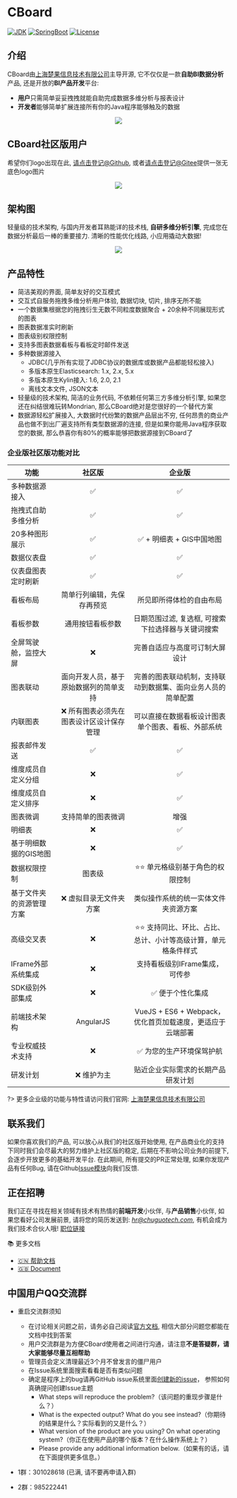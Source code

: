 CBoard
============
[![JDK](https://img.shields.io/badge/JDK-1.8+-blue.svg)](https://www.oracle.com/technetwork/java/javase/overview/index.html)
[![SpringBoot](https://img.shields.io/badge/SpringBoot-2.1.x-green.svg)](https://spring.io/projects/spring-boot)
[![License](https://img.shields.io/badge/License-Apache%202-4EB1BA.svg)](https://www.apache.org/licenses/LICENSE-2.0.html)

## 介绍
CBoard由[上海楚果信息技术有限公司](http://www.chuguotech.com/)主导开源, 它不仅仅是一款**自助BI数据分析**产品, 还是开放的**BI产品开发**平台:
- **用户**只需简单妥妥拽拽就能自助完成数据多维分析与报表设计
- **开发者**能够简单扩展连接所有你的Java程序能够触及的数据

<div style="text-align:center">
  <img class="img-responsive" src="https://raw.githubusercontent.com/wiki/Zhazhanan/cboard/images/home/zh-cn-widget-one-shot.png"  />
</div>

## CBoard社区版用户
希望你们logo出现在此, [请点击登记@Github](https://github.com/TuiQiao/CBoard/issues/122), 或者[请点击登记@Gitee](https://gitee.com/tuiqiao/CBoard/issues/IMLIJ)提供一张无底色logo图片
<div style="text-align:center">
  <img class="img-responsive" src="https://raw.githubusercontent.com/wiki/Zhazhanan/cboard/images/home/custom-logos.png"  />
</div>

## 架构图
轻量级的技术架构, 与国内开发者耳熟能详的技术栈, **自研多维分析引擎**, 完成您在数据分析最后一棒的重要接力. 清晰的性能优化线路, 小应用撬动大数据!
<div style="text-align:center">
  <img class="img-responsive" src="https://raw.githubusercontent.com/wiki/Zhazhanan/cboard/images/home/arch.png"  />
</div>


## 产品特性

* 简洁美观的界面, 简单友好的交互模式
* 交互式自服务拖拽多维分析用户体验, 数据切块, 切片, 排序无所不能
* 一个数据集根据您的拖拽衍生无数不同粒度数据聚合 + 20余种不同展现形式的图表
* 图表数据准实时刷新
* 图表级别权限控制
* 支持多图表数据看板与看板定时邮件发送
* 多种数据源接入
  * JDBC(几乎所有实现了JDBC协议的数据库或数据产品都能轻松接入)
  * 多版本原生Elasticsearch: 1.x, 2.x, 5.x
  * 多版本原生Kylin接入: 1.6, 2.0, 2.1
  * 离线文本文件, JSON文本
* 轻量级的技术架构, 简洁的业务代码, 不依赖任何第三方多维分析引擎, 如果您还在纠结很难玩转Mondrian, 那么CBoard绝对是您很好的一个替代方案
* 数据源轻松扩展接入, 大数据时代纷繁的数据产品层出不穷, 任何昂贵的商业产品也做不到出厂遍支持所有类型数据源的连接, 但是如果你能用Java程序获取您的数据, 那么恭喜你有80%的概率能够把数据源接到CBoard了

### 企业版社区版功能对比
功能 | 社区版 | 企业版
---|:---:|:---:
多种数据源接入| :white_check_mark: | :white_check_mark: 
拖拽式自助多维分析|:white_check_mark: | :white_check_mark: 
20多种图形展示|:white_check_mark: | :white_check_mark: + 明细表 + GIS中国地图
数据仪表盘|:white_check_mark: | :white_check_mark: 
仪表盘图表定时刷新 |:white_check_mark: | :white_check_mark: 
看板布局 | 简单行列编辑，先保存再预览 | 所见即所得体检的自由布局
看板参数 | 通用按钮看板参数 | 日期范围过滤, 复选框, 可搜索下拉选择器与关键词搜索
全屏驾驶舱，监控大屏 | :x: | 完善自适应与高度可订制大屏设计
图表联动 | 面向开发人员，基于原始数据列的简单支持 | 完善的图表联动机制，支持联动到数据集、面向业务人员的简单配置
内联图表| :x: 所有图表必须先在图表设计区设计保存管理 | 可以直接在数据看板设计图表单个图表、看板、外部系统
报表邮件发送|:white_check_mark: | :white_check_mark: 
维度成员自定义分组 | :x: | :white_check_mark: 
维度成员自定义排序 | :x: | :white_check_mark: 
图表微调 | 支持简单的图表微调 | 增强
明细表 | :x: | :white_check_mark: 
基于明细数据的GIS地图 | :x: | :white_check_mark: 
数据权限控制| 图表级 | :star::star: 单元格级别基于角色的权限控制
基于文件夹的资源管理方案 | :x: 虚拟目录无文件夹方案 | 类似操作系统的统一实体文件夹资源方案
高级交叉表 | :x: | :star::star: 支持同比、环比、占比、总计、小计等高级计算，单元格条件样式 
IFrame外部系统集成  | :x: | 支持看板级别IFrame集成，可传参
SDK级别外部集成  | :x: | :white_check_mark: 便于个性化集成
前端技术架构 | AngularJS | VueJS + ES6 + Webpack，优化首页加载速度，更适应于云端部署
专业权威技术支持 | :x: | :white_check_mark: 为您的生产环境保驾护航
研发计划 | :x: 维护为主 | 贴近企业实际需求的长期产品研发计划 

?> 更多企业级的功能与特性请访问我们官网: [上海楚果信息技术有限公司](http://www.chuguotech.com/)

## 联系我们
如果你喜欢我们的产品, 可以放心从我们的社区版开始使用, 在产品商业化的支持下同时我们会尽最大的努力维护上社区版的稳定, 后期在不影响公司业务的前提下, 会逐步开放更多的基础开发平台.
在此期间, 所有提交的PR正常处理, 如果你发现产品有任何Bug, 请在Github[Issue模块](https://github.com/TuiQiao/CBoard/issues)向我们反馈.

## 正在招聘
我们正在寻找在相关领域有技术有热情的**前端开发**小伙伴, 与**产品销售**小伙伴, 如果您看好公司发展前景, 请将您的简历发送到: *hr@chuguotech.com*, 有机会成为我们技术合伙人哦!
[职位链接](http://www.chuguotech.com/2)

:books: 更多文档
- [:cn: 帮助文档](http://peter_zhang921.gitee.io/cboard_docsify/#/zh-cn/)
- [:uk: Document](https://tuiqiao.github.io/CBoardDoc/#/en-us/)

## 中国用户QQ交流群

- 重启交流群须知
    - 在讨论相关问题之前，请务必自己阅读[官方文档](http://peter_zhang921.gitee.io/cboard_docsify/#/zh-cn/), 相信大部分问题您都能在文档中找到答案
    - 用户交流群是为方便CBoard使用者之间进行沟通，请注意**不是答疑群，请大家能够尽量互相帮助**
    - 管理员会定义清理最近3个月不曾发言的僵尸用户
    - 在Issue系统里面搜索看看是否有类似问题
    - 确定是程序上的bug请再GitHub issue系统里面[创建新的issue](https://github.com/TuiQiao/CBoard/issues/new)， 参照如何真确提问创建Issue主题
        - What steps will reproduce the problem?（该问题的重现步骤是什么？）
        - What is the expected output? What do you see instead?（你期待的结果是什么？实际看到的又是什么？）
        - What version of the product are you using? On what operating system?（你正在使用产品的哪个版本？在什么操作系统上？）
        - Please provide any additional information below.（如果有的话，请在下面提供更多信息。）

- 1群：301028618 (已满, 请不要再申请入群)
- 2群：985222441 